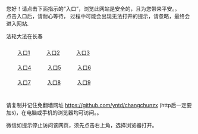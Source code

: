 您好！请点击下面指示的“入口”，浏览此网站是安全的，且为您带来平安。。 <br/>
点击入口后，请耐心等待， 过程中可能会出现无法打开的提示，请忽略，最终会进入网站. </br>

法轮大法在长春<br/>
<div style="padding:10px"><a style="margin:20px" target="_blank" href="https://d3070f19z1snxz.cloudfront.net/2Qpsp?zaoddq" id="ccLink1" rel="nofollow">入口1</a> <a target="_blank" style="margin:20px" href="https://d2r5kxrnjmxpyh.cloudfront.net/2Qpsp?qcghjvi" id="ccLink2" rel="nofollow">入口2</a> <a style="margin:20px" target="_blank" href="https://d2qfd7ob0lrap2.cloudfront.net/2Qpsp?trtjqae" id="ccLink3" rel="nofollow">入口3</a></div>

<div style="padding:10px" ><a style="margin:20px" target="_blank" href="https://d3070f19z1snxz.cloudfront.net/2Qpsp?zaoddq" id="ccLink4" rel="nofollow">入口4</a> <a style="margin:20px" href="https://d2r5kxrnjmxpyh.cloudfront.net/2Qpsp?qcghjvi" target="_blank" id="ccLink5" rel="nofollow">入口5</a> <a style="margin:20px" href="https://d2qfd7ob0lrap2.cloudfront.net/2Qpsp?trtjqae" target="_blank" id="ccLink6" rel="nofollow">入口6</a></div>

<div style="padding:10px"><a style="margin:20px" target="_blank" href="https://d3070f19z1snxz.cloudfront.net/2Qpsp?zaoddq" id="ccLink7" rel="nofollow">入口7</a> <a style="margin:20px" href="https://d2r5kxrnjmxpyh.cloudfront.net/2Qpsp?qcghjvi" target="_blank" id="ccLink8" rel="nofollow">入口8</a> <a style="margin:20px" target="_blank" href="https://d2qfd7ob0lrap2.cloudfront.net/2Qpsp?trtjqae" id="ccLink9" rel="nofollow">入口9</a></div>

<br/>



请复制并记住免翻墙网址 https://github.com/yntd/changchunzx (http后一定要加s)，在电脑或手机的浏览器均可访问。。<br/>

微信如提示停止访问该网页，须先点击右上角，选择浏览器打开。
